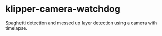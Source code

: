 # klipper-camera-watchdog
Spaghetti detection and messed up layer detection using a camera with timelapse.
